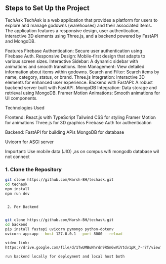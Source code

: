 ## Steps to Set Up the Project



TechAsk
TechAsk is a web application that provides a platform for users to explore and manage godowns (warehouses) and their associated items. The application features a responsive design, user authentication, interactive 3D elements using Three.js, and a backend powered by FastAPI and MongoDB.

Features
Firebase Authentication: Secure user authentication using Firebase Auth.
Responsive Design: Mobile-first design that adapts to various screen sizes.
Interactive Sidebar: A dynamic sidebar with animations and smooth transitions.
Item Management: View detailed information about items within godowns.
Search and Filter: Search items by name, category, status, or brand.
Three.js Integration: Interactive 3D elements for enhanced user experience.
Backend with FastAPI: A robust backend server built with FastAPI.
MongoDB Integration: Data storage and retrieval using MongoDB.
Framer Motion Animations: Smooth animations for UI components.


Technologies Used

Frontend:
React.js with TypeScript
Tailwind CSS for styling
Framer Motion for animations
Three.js for 3D graphics
Firebase Auth for authentication

Backend:
FastAPI for building APIs
MongoDB for database

Uvicorn for ASGI server



Important: Use mobile data (JIO) ,as on compus wifi mongodb database wil not connect



### 1. Clone the Repository

```bash
git clone https://github.com/Harsh-BH/techask.git
cd techask
npm install
npm run dev


 2. For Backend


git clone https://github.com/Harsh-BH/techask.git
cd backend
pip install fastapi uvicorn pymongo python-dotenv
uvicorn app:app --host 127.0.0.1 --port 8000 --reload

video link:
https://drive.google.com/file/d/1TwUMBuNhrdn9RSm6wViVtdv1pK_7-r7T/view?usp=sharing

run backend locally for deployment and local host both




